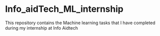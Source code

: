 # Info_aidTech_ML_internship
This repository contains the Machine learning tasks that I have completed during my internship at Info Aidtech
